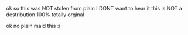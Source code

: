 ok so this was NOT stolen from plain I DONT want to hear it this is NOT a destribution 100% totally orginal














ok no plain maid this :(
